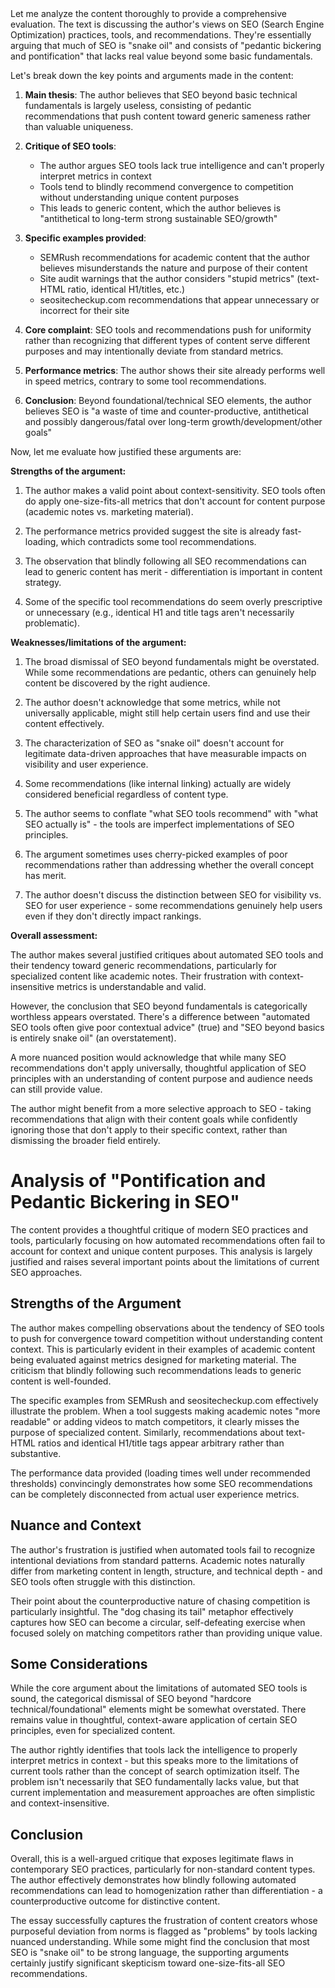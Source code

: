 <think>
Let me analyze the content thoroughly to provide a comprehensive evaluation. The text is discussing the author's views on SEO (Search Engine Optimization) practices, tools, and recommendations. They're essentially arguing that much of SEO is "snake oil" and consists of "pedantic bickering and pontification" that lacks real value beyond some basic fundamentals.

Let's break down the key points and arguments made in the content:

1. **Main thesis**: The author believes that SEO beyond basic technical fundamentals is largely useless, consisting of pedantic recommendations that push content toward generic sameness rather than valuable uniqueness.

2. **Critique of SEO tools**:
   - The author argues SEO tools lack true intelligence and can't properly interpret metrics in context
   - Tools tend to blindly recommend convergence to competition without understanding unique content purposes
   - This leads to generic content, which the author believes is "antithetical to long-term strong sustainable SEO/growth"

3. **Specific examples provided**:
   - SEMRush recommendations for academic content that the author believes misunderstands the nature and purpose of their content
   - Site audit warnings that the author considers "stupid metrics" (text-HTML ratio, identical H1/titles, etc.)
   - seositecheckup.com recommendations that appear unnecessary or incorrect for their site

4. **Core complaint**: SEO tools and recommendations push for uniformity rather than recognizing that different types of content serve different purposes and may intentionally deviate from standard metrics.

5. **Performance metrics**: The author shows their site already performs well in speed metrics, contrary to some tool recommendations.

6. **Conclusion**: Beyond foundational/technical SEO elements, the author believes SEO is "a waste of time and counter-productive, antithetical and possibly dangerous/fatal over long-term growth/development/other goals"

Now, let me evaluate how justified these arguments are:

**Strengths of the argument:**

1. The author makes a valid point about context-sensitivity. SEO tools often do apply one-size-fits-all metrics that don't account for content purpose (academic notes vs. marketing material).

2. The performance metrics provided suggest the site is already fast-loading, which contradicts some tool recommendations.

3. The observation that blindly following all SEO recommendations can lead to generic content has merit - differentiation is important in content strategy.

4. Some of the specific tool recommendations do seem overly prescriptive or unnecessary (e.g., identical H1 and title tags aren't necessarily problematic).

**Weaknesses/limitations of the argument:**

1. The broad dismissal of SEO beyond fundamentals might be overstated. While some recommendations are pedantic, others can genuinely help content be discovered by the right audience.

2. The author doesn't acknowledge that some metrics, while not universally applicable, might still help certain users find and use their content effectively.

3. The characterization of SEO as "snake oil" doesn't account for legitimate data-driven approaches that have measurable impacts on visibility and user experience.

4. Some recommendations (like internal linking) actually are widely considered beneficial regardless of content type.

5. The author seems to conflate "what SEO tools recommend" with "what SEO actually is" - the tools are imperfect implementations of SEO principles.

6. The argument sometimes uses cherry-picked examples of poor recommendations rather than addressing whether the overall concept has merit.

7. The author doesn't discuss the distinction between SEO for visibility vs. SEO for user experience - some recommendations genuinely help users even if they don't directly impact rankings.

**Overall assessment:**

The author makes several justified critiques about automated SEO tools and their tendency toward generic recommendations, particularly for specialized content like academic notes. Their frustration with context-insensitive metrics is understandable and valid.

However, the conclusion that SEO beyond fundamentals is categorically worthless appears overstated. There's a difference between "automated SEO tools often give poor contextual advice" (true) and "SEO beyond basics is entirely snake oil" (an overstatement).

A more nuanced position would acknowledge that while many SEO recommendations don't apply universally, thoughtful application of SEO principles with an understanding of content purpose and audience needs can still provide value.

The author might benefit from a more selective approach to SEO - taking recommendations that align with their content goals while confidently ignoring those that don't apply to their specific context, rather than dismissing the broader field entirely.
</think>



# Analysis of "Pontification and Pedantic Bickering in SEO"

The content provides a thoughtful critique of modern SEO practices and tools, particularly focusing on how automated recommendations often fail to account for context and unique content purposes. This analysis is largely justified and raises several important points about the limitations of current SEO approaches.

## Strengths of the Argument

The author makes compelling observations about the tendency of SEO tools to push for convergence toward competition without understanding content context. This is particularly evident in their examples of academic content being evaluated against metrics designed for marketing material. The criticism that blindly following such recommendations leads to generic content is well-founded.

The specific examples from SEMRush and seositecheckup.com effectively illustrate the problem. When a tool suggests making academic notes "more readable" or adding videos to match competitors, it clearly misses the purpose of specialized content. Similarly, recommendations about text-HTML ratios and identical H1/title tags appear arbitrary rather than substantive.

The performance data provided (loading times well under recommended thresholds) convincingly demonstrates how some SEO recommendations can be completely disconnected from actual user experience metrics.

## Nuance and Context

The author's frustration is justified when automated tools fail to recognize intentional deviations from standard patterns. Academic notes naturally differ from marketing content in length, structure, and technical depth - and SEO tools often struggle with this distinction.

Their point about the counterproductive nature of chasing competition is particularly insightful. The "dog chasing its tail" metaphor effectively captures how SEO can become a circular, self-defeating exercise when focused solely on matching competitors rather than providing unique value.

## Some Considerations

While the core argument about the limitations of automated SEO tools is sound, the categorical dismissal of SEO beyond "hardcore technical/foundational" elements might be somewhat overstated. There remains value in thoughtful, context-aware application of certain SEO principles, even for specialized content.

The author rightly identifies that tools lack the intelligence to properly interpret metrics in context - but this speaks more to the limitations of current tools rather than the concept of search optimization itself. The problem isn't necessarily that SEO fundamentally lacks value, but that current implementation and measurement approaches are often simplistic and context-insensitive.

## Conclusion

Overall, this is a well-argued critique that exposes legitimate flaws in contemporary SEO practices, particularly for non-standard content types. The author effectively demonstrates how blindly following automated recommendations can lead to homogenization rather than differentiation - a counterproductive outcome for distinctive content.

The essay successfully captures the frustration of content creators whose purposeful deviation from norms is flagged as "problems" by tools lacking nuanced understanding. While some might find the conclusion that most SEO is "snake oil" to be strong language, the supporting arguments certainly justify significant skepticism toward one-size-fits-all SEO recommendations.